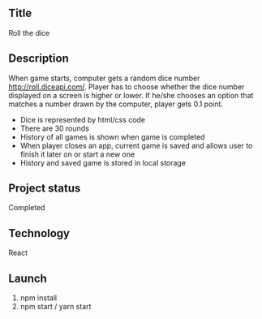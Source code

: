## Title
Roll the dice

## Description
When game starts, computer gets a random dice number http://roll.diceapi.com/. Player has to choose whether the dice number displayed on a screen is higher or lower. If he/she chooses an option that matches a number drawn by the computer, player gets 0.1 point.

- Dice is represented by html/css code
- There are 30 rounds
- History of all games is shown when game is completed
- When player closes an app, current game is saved and allows user to finish it later on or start a new one
- History and saved game is stored in local storage

## Project status
Completed

## Technology
React

## Launch
1. npm install
2. npm start / yarn start
